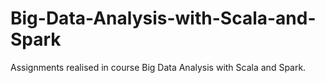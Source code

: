 # Big-Data-Analysis-with-Scala-and-Spark
Assignments realised in course Big Data Analysis with Scala and Spark. 
